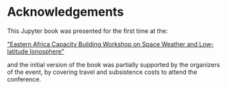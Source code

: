 # Acknowledgements

This Jupyter book was presented for the first time at the:

["Eastern Africa Capacity Building Workshop on Space Weather and Low-latitude Ionosphere"](https://indico.ictp.it/event/10216/overview)

and the initial version of the book was partially supported by the organizers of the event,
by covering travel and subsistence costs to attend the conference.
